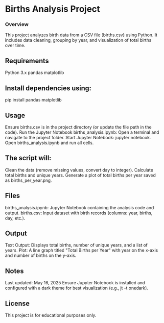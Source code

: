 # Births Analysis Project
### Overview
This project analyzes birth data from a CSV file (births.csv) using Python. It includes data cleaning, grouping by year, and visualization of total births over time.
## Requirements

Python 3.x
pandas
matplotlib

## Install dependencies using:
pip install pandas matplotlib

## Usage

Ensure births.csv is in the project directory (or update the file path in the code).
Run the Jupyter Notebook births_analysis.ipynb:
Open a terminal and navigate to the project folder.
Start Jupyter Notebook: jupyter notebook.
Open births_analysis.ipynb and run all cells.


## The script will:
Clean the data (remove missing values, convert day to integer).
Calculate total births and unique years.
Generate a plot of total births per year saved as births_per_year.png.



## Files

births_analysis.ipynb: Jupyter Notebook containing the analysis code and output.
births.csv: Input dataset with birth records (columns: year, births, day, etc.).


## Output

Text Output: Displays total births, number of unique years, and a list of years.
Plot: A line graph titled "Total Births per Year" with year on the x-axis and number of births on the y-axis.

## Notes

Last updated: May 16, 2025
Ensure Jupyter Notebook is installed and configured with a dark theme for best visualization (e.g., jt -t onedark).

## License
This project is for educational purposes only.
